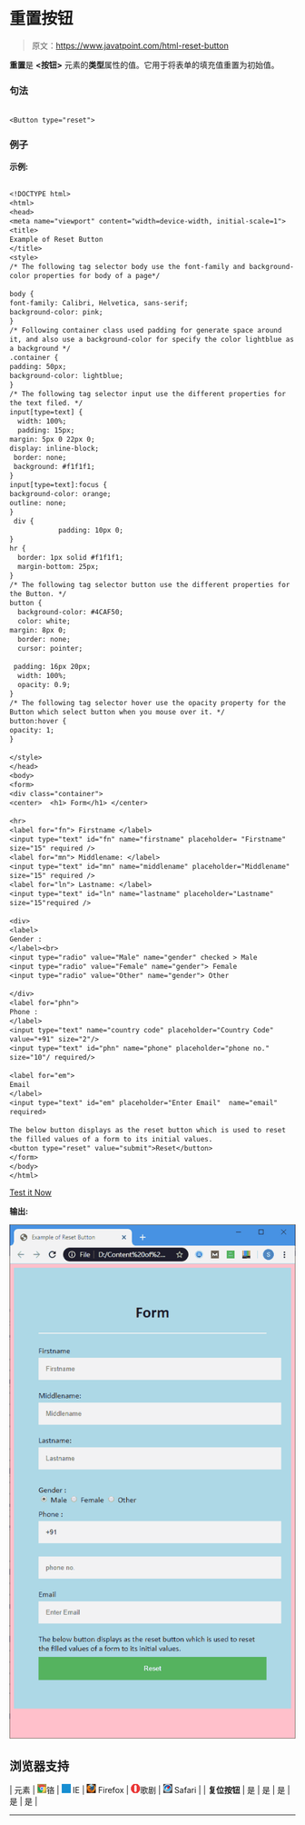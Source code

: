 # 重置按钮

> 原文：<https://www.javatpoint.com/html-reset-button>

**重置**是 **<按钮>** 元素的**类型**属性的值。它用于将表单的填充值重置为初始值。

### 句法

```

<Button type="reset">

```

### 例子

**示例:**

```

<!DOCTYPE html>
<html>
<head>
<meta name="viewport" content="width=device-width, initial-scale=1">
<title>
Example of Reset Button
</title>
<style>
/* The following tag selector body use the font-family and background-color properties for body of a page*/

body {
font-family: Calibri, Helvetica, sans-serif;
background-color: pink;
} 
/* Following container class used padding for generate space around it, and also use a background-color for specify the color lightblue as a background */  
.container {
padding: 50px;
background-color: lightblue;
}
/* The following tag selector input use the different properties for the text filed. */
input[type=text] {
  width: 100%;
  padding: 15px;
margin: 5px 0 22px 0;
display: inline-block;
 border: none;
 background: #f1f1f1;
}
input[type=text]:focus {
background-color: orange;
outline: none;
}
 div {
            padding: 10px 0;
}    
hr {
  border: 1px solid #f1f1f1;
  margin-bottom: 25px;
}
/* The following tag selector button use the different properties for the Button. */
button {
  background-color: #4CAF50;
  color: white;  
margin: 8px 0;
  border: none;
  cursor: pointer;

 padding: 16px 20px;
  width: 100%;
  opacity: 0.9;
}
/* The following tag selector hover use the opacity property for the Button which select button when you mouse over it. */
button:hover {
opacity: 1;
}

</style>
</head>
<body>
<form>
<div class="container">
<center>  <h1> Form</h1> </center>

<hr>
<label for="fn"> Firstname </label> 
<input type="text" id="fn" name="firstname" placeholder= "Firstname" size="15" required /> 
<label for="mn"> Middlename: </label> 
<input type="text" id="mn" name="middlename" placeholder="Middlename" size="15" required /> 
<label for="ln"> Lastname: </label>  
<input type="text" id="ln" name="lastname" placeholder="Lastname" size="15"required /> 

<div>
<label> 
Gender :
</label><br>
<input type="radio" value="Male" name="gender" checked > Male 
<input type="radio" value="Female" name="gender"> Female 
<input type="radio" value="Other" name="gender"> Other

</div>
<label for="phn"> 
Phone :
</label>
<input type="text" name="country code" placeholder="Country Code"  value="+91" size="2"/> 
<input type="text" id="phn" name="phone" placeholder="phone no." size="10"/ required/> 

<label for="em"> 
Email
</label>
<input type="text" id="em" placeholder="Enter Email"  name="email" required>

The below button displays as the reset button which is used to reset the filled values of a form to its initial values. 
<button type="reset" value="submit">Reset</button>
</form>
</body>
</html>

```

[Test it Now](https://www.javatpoint.com/oprweb/test.jsp?filename=HTMLResetButton1)

**输出:**

![HTML Reset Button](img/6a2114b55b63aaddcae367daa4a9cb9e.png)

## 浏览器支持

| 元素 | ![chrome browser](img/4fbdc93dc2016c5049ed108e7318df19.png)铬 | ![ie browser](img/83dd23df1fe8373fd5bf054b2c1dd88b.png) IE | ![firefox browser](img/4f001fff393888a8a807ed29b28145d1.png) Firefox | ![opera browser](img/6cad4a592cc69a052056a0577b4aac65.png)歌剧 | ![safari browser](img/a0f6a9711a92203c5dc5c127fe9c9fca.png) Safari |
| **复位按钮** | 是 | 是 | 是 | 是 | 是 |

* * *